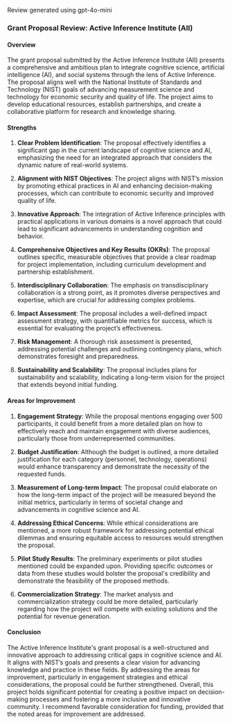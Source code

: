 Review generated using gpt-4o-mini

### Grant Proposal Review: Active Inference Institute (AII)

#### Overview
The grant proposal submitted by the Active Inference Institute (AII) presents a comprehensive and ambitious plan to integrate cognitive science, artificial intelligence (AI), and social systems through the lens of Active Inference. The proposal aligns well with the National Institute of Standards and Technology (NIST) goals of advancing measurement science and technology for economic security and quality of life. The project aims to develop educational resources, establish partnerships, and create a collaborative platform for research and knowledge sharing.

#### Strengths

1. **Clear Problem Identification**: The proposal effectively identifies a significant gap in the current landscape of cognitive science and AI, emphasizing the need for an integrated approach that considers the dynamic nature of real-world systems.

2. **Alignment with NIST Objectives**: The project aligns with NIST’s mission by promoting ethical practices in AI and enhancing decision-making processes, which can contribute to economic security and improved quality of life.

3. **Innovative Approach**: The integration of Active Inference principles with practical applications in various domains is a novel approach that could lead to significant advancements in understanding cognition and behavior.

4. **Comprehensive Objectives and Key Results (OKRs)**: The proposal outlines specific, measurable objectives that provide a clear roadmap for project implementation, including curriculum development and partnership establishment.

5. **Interdisciplinary Collaboration**: The emphasis on transdisciplinary collaboration is a strong point, as it promotes diverse perspectives and expertise, which are crucial for addressing complex problems.

6. **Impact Assessment**: The proposal includes a well-defined impact assessment strategy, with quantifiable metrics for success, which is essential for evaluating the project’s effectiveness.

7. **Risk Management**: A thorough risk assessment is presented, addressing potential challenges and outlining contingency plans, which demonstrates foresight and preparedness.

8. **Sustainability and Scalability**: The proposal includes plans for sustainability and scalability, indicating a long-term vision for the project that extends beyond initial funding.

#### Areas for Improvement

1. **Engagement Strategy**: While the proposal mentions engaging over 500 participants, it could benefit from a more detailed plan on how to effectively reach and maintain engagement with diverse audiences, particularly those from underrepresented communities.

2. **Budget Justification**: Although the budget is outlined, a more detailed justification for each category (personnel, technology, operations) would enhance transparency and demonstrate the necessity of the requested funds.

3. **Measurement of Long-term Impact**: The proposal could elaborate on how the long-term impact of the project will be measured beyond the initial metrics, particularly in terms of societal change and advancements in cognitive science and AI.

4. **Addressing Ethical Concerns**: While ethical considerations are mentioned, a more robust framework for addressing potential ethical dilemmas and ensuring equitable access to resources would strengthen the proposal.

5. **Pilot Study Results**: The preliminary experiments or pilot studies mentioned could be expanded upon. Providing specific outcomes or data from these studies would bolster the proposal's credibility and demonstrate the feasibility of the proposed methods.

6. **Commercialization Strategy**: The market analysis and commercialization strategy could be more detailed, particularly regarding how the project will compete with existing solutions and the potential for revenue generation.

#### Conclusion
The Active Inference Institute's grant proposal is a well-structured and innovative approach to addressing critical gaps in cognitive science and AI. It aligns with NIST’s goals and presents a clear vision for advancing knowledge and practice in these fields. By addressing the areas for improvement, particularly in engagement strategies and ethical considerations, the proposal could be further strengthened. Overall, this project holds significant potential for creating a positive impact on decision-making processes and fostering a more inclusive and innovative community. I recommend favorable consideration for funding, provided that the noted areas for improvement are addressed.